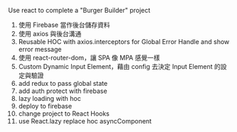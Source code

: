 Use react to complete a "Burger Builder" project

1. 使用 Firebase 當作後台儲存資料
2. 使用 axios 與後台溝通
3. Reusable HOC with axios.interceptors for Global Error Handle and show error message
4. 使用 react-router-dom，讓 SPA 像 MPA 感覺一樣
5. Custom Dynamic Input Element，藉由 config 去決定 Input Element 的設定與驗證
6. add redux to pass global state
7. add auth protect with firebase
8. lazy loading with hoc
9. deploy to firebase
10. change project to React Hooks
11. use React.lazy replace hoc asyncComponent